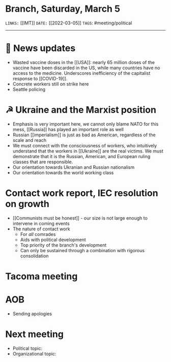 # Branch, Saturday, March 5
`LINKS:` [[IMT]]
`DATE:` [[2022-03-05]]
`TAGS`: #meeting/political 

---
# 📰 News updates
- Wasted vaccine doses in the [[USA]]: nearly 65 million doses of the vaccine have been discarded in the US, while many countries have no access to the medicine. Underscores inefficiency of the capitalist response to [[COVID-19]]. 
- Concrete workers still on strike here
- Seattle policing

# ☭ Ukraine and the Marxist position
- Emphasis is very important here, we cannot only blame NATO for this mess, [[Russia]] has played an important role as well
- Russian [[imperialism]] is just as bad as American, regardless of the scale and reach
- We must connect with the consciousness of workers, who intuitively understand that the workers in [[Ukraine]] are the real victims. We must demonstrate that it is the Russian, American, and European ruling classes that are responsible. 
- Our orientation towards Ukranian and Russian nationalism
- Our orientation towards the world working class

# Contact work report, IEC resolution on growth
- [[Communists must be honest]] - our size is not large enough to intervene in coming events
- The nature of contact work
	- For *all* comrades
	- Aids with political development
	- Top priority of the branch's development
	- Can only be sustained through a combination with rigorous consolidation

# Tacoma meeting

# AOB
- Sending apologies

# Next meeting 
- Political topic:
- Organizational topic: